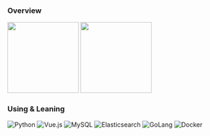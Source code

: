 ### Overview

<div>
    <img height="160px" src="https://github-readme-stats.vercel.app/api?username=OrenZhang">
    <img height="160px" src="https://github-readme-stats.vercel.app/api/top-langs/?username=OrenZhang&layout=compact">
</div>

### Using & Leaning

![Python](https://img.shields.io/badge/Python-234a6c?style=for-the-badge&logo=Python&logoColor=white)
![Vue.js](https://img.shields.io/badge/Vue-3fb983?style=for-the-badge&logo=Vue.js&logoColor=white)
![MySQL](https://img.shields.io/badge/MySQL-3E6E93?style=for-the-badge&logo=MySQL&logoColor=white)
![Elasticsearch](https://img.shields.io/badge/Elasticsearch-fec412?style=for-the-badge&logo=Elasticsearch&logoColor=white)
![GoLang](https://img.shields.io/badge/GoLang-017d9c?style=for-the-badge&logo=Go&logoColor=white)
![Docker](https://img.shields.io/badge/Docker-002c65?style=for-the-badge&logo=Docker&logoColor=white)

